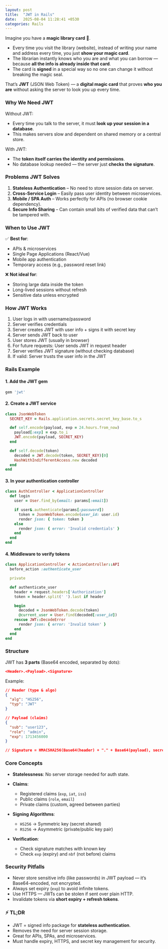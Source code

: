 ```yaml
---
layout: post
title:  "JWT in Rails"
date:   2025-08-04 11:28:41 +0530
categories: Rails
---
```


Imagine you have a **magic library card** 📇.

* Every time you visit the library (website), instead of writing your name and address every time, you just **show your magic card**.
* The librarian instantly knows who you are and what you can borrow — because **all the info is already inside that card**.
* The card is **signed** in a special way so no one can change it without breaking the magic seal.

That’s **JWT** (JSON Web Token) — a **digital magic card** that proves **who you are** without asking the server to look you up every time.

### Why We Need JWT

Without JWT:

* Every time you talk to the server, it must **look up your session in a database**.
* This makes servers slow and dependent on shared memory or a central store.

With JWT:

* The **token itself carries the identity and permissions**.
* No database lookup needed — the server just **checks the signature**.

### Problems JWT Solves

1. **Stateless Authentication** – No need to store session data on server.
2. **Cross-Service Login** – Easily pass user identity between microservices.
3. **Mobile / SPA Auth** – Works perfectly for APIs (no browser cookie dependency).
4. **Secure Info Sharing** – Can contain small bits of verified data that can’t be tampered with.

### When to Use JWT

✅ **Best for**:

* APIs & microservices
* Single Page Applications (React/Vue)
* Mobile app authentication
* Temporary access (e.g., password reset link)

❌ **Not ideal for**:

* Storing large data inside the token
* Long-lived sessions without refresh
* Sensitive data unless encrypted

### How JWT Works

1. User logs in with username/password
2. Server verifies credentials
3. Server creates JWT with user info + signs it with secret key
4. Server sends JWT back to user
5. User stores JWT (usually in browser)
6. For future requests: User sends JWT in request header
7. Server verifies JWT signature (without checking database)
8. If valid: Server trusts the user info in the JWT

### Rails Example

#### 1. Add the JWT gem

```ruby
gem 'jwt'
```

#### 2. Create a JWT service

```ruby
class JsonWebToken
  SECRET_KEY = Rails.application.secrets.secret_key_base.to_s

  def self.encode(payload, exp = 24.hours.from_now)
    payload[:exp] = exp.to_i
    JWT.encode(payload, SECRET_KEY)
  end

  def self.decode(token)
    decoded = JWT.decode(token, SECRET_KEY)[0]
    HashWithIndifferentAccess.new decoded
  end
end
```

#### 3. In your authentication controller

```ruby
class AuthController < ApplicationController
  def login
    user = User.find_by(email: params[:email])

    if user&.authenticate(params[:password])
      token = JsonWebToken.encode(user_id: user.id)
      render json: { token: token }
    else
      render json: { error: 'Invalid credentials' }
    end
  end
end
```

#### 4. Middleware to verify tokens

```ruby
class ApplicationController < ActionController::API
  before_action :authenticate_user

  private

  def authenticate_user
    header = request.headers['Authorization']
    token = header.split(' ').last if header

    begin
      decoded = JsonWebToken.decode(token)
      @current_user = User.find(decoded[:user_id])
    rescue JWT::DecodeError
      render json: { error: 'Invalid token' }
    end
  end
end
```

### Structure

JWT has **3 parts** (Base64 encoded, separated by dots):

```json
<Header>.<Payload>.<Signature>
```

Example:

```json
// Header (type & algo)
{
  "alg": "HS256",
  "typ": "JWT"
}

// Payload (claims)
{
  "sub": "user123",
  "role": "admin",
  "exp": 1713456000
}

// Signature = HMACSHA256(Base64(header) + "." + Base64(payload), secret)
```

### Core Concepts

* **Statelessness**: No server storage needed for auth state.
* **Claims**:

  * Registered claims (`exp`, `iat`, `iss`)
  * Public claims (`role`, `email`)
  * Private claims (custom, agreed between parties)
* **Signing Algorithms**:

  * `HS256` → Symmetric key (secret shared)
  * `RS256` → Asymmetric (private/public key pair)
* **Verification**:

  * Check signature matches with known key
  * Check `exp` (expiry) and `nbf` (not before) claims

### Security Pitfalls

* Never store sensitive info (like passwords) in JWT payload — it’s Base64-encoded, not encrypted.
* Always set expiry (`exp`) to avoid infinite tokens.
* Use HTTPS — JWTs can be stolen if sent over plain HTTP.
* Invalidate tokens via **short expiry + refresh tokens**.

### ⚡ TL;DR

* JWT = signed info package for **stateless authentication**.
* Removes the need for server session storage.
* Great for APIs, SPAs, and microservices.
* Must handle expiry, HTTPS, and secret key management for security.
